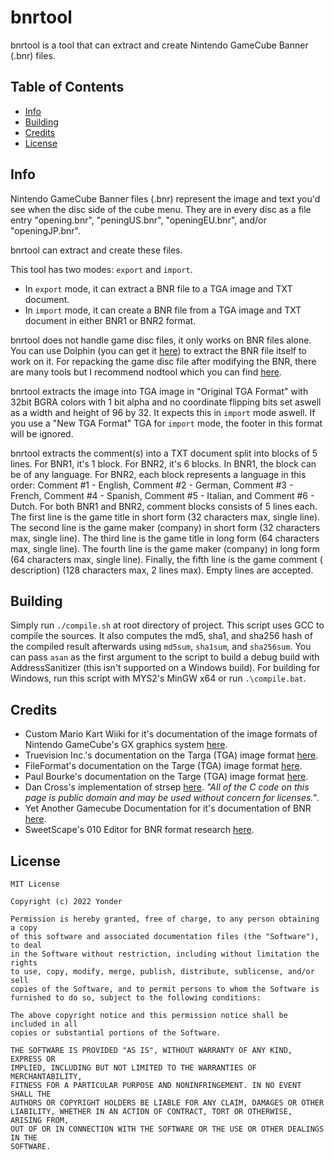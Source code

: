# bnrtool
bnrtool is a tool that can extract and create Nintendo GameCube Banner (.bnr) files.

## Table of Contents
- [Info](#info)
- [Building](#building)
- [Credits](#credits)
- [License](#license)

## Info
Nintendo GameCube Banner files (.bnr) represent the image and text you'd see when the disc side of the cube menu. They
are in every disc as a file entry "opening.bnr", "peningUS.bnr", "openingEU.bnr", and/or "openingJP.bnr".

bnrtool can extract and create these files.

This tool has two modes: `export` and `import`.
- In `export` mode, it can extract a BNR file to a TGA image and TXT document.
- In `import` mode, it can create a BNR file from a TGA image and TXT document in either BNR1 or BNR2 format.

bnrtool does not handle game disc files, it only works on BNR files alone. You can use Dolphin (you can get it
[here](https://dolphin-emu.org/download/)) to extract the BNR file itself to work on it. For repacking the game disc
file after modifying the BNR, there are many tools but I recommend nodtool which you can find
[here](https://github.com/AxioDL/nod).

bnrtool extracts the image into TGA image in "Original TGA Format" with 32bit BGRA colors with 1 bit alpha and no
coordinate flipping bits set aswell as a width and height of 96 by 32. It expects this in `import` mode aswell. If you
use a "New TGA Format" TGA for `import` mode, the footer in this format will be ignored.

bnrtool extracts the comment(s) into a TXT document split into blocks of 5 lines. For BNR1, it's 1 block. For BNR2,
it's 6 blocks. In BNR1, the block can be of any language. For BNR2, each block represents a language in this order:
Comment #1 - English, Comment #2 - German, Comment #3 - French, Comment #4 - Spanish, Comment #5 - Italian, and Comment
\#6 - Dutch. For both BNR1 and BNR2, comment blocks consists of 5 lines each. The first line is the game title in short
form (32 characters max, single line). The second line is the game maker (company) in short form (32 characters max,
single line). The third line is the game title in long form (64 characters max, single line). The fourth line is the
game maker (company) in long form (64 characters max, single line). Finally, the fifth line is the game comment (
description) (128 characters max, 2 lines max). Empty lines are accepted.

## Building
Simply run `./compile.sh` at root directory of project. This script uses GCC to compile the sources. It also computes
the md5, sha1, and sha256 hash of the compiled result afterwards using `md5sum`, `sha1sum`, and `sha256sum`. You can
pass `asan` as the first argument to the script to build a debug build with AddressSanitizer (this isn't supported on a
Windows build). For building for Windows, run this script with MYS2's MinGW x64 or run `.\compile.bat`.

## Credits
- Custom Mario Kart Wiiki for it's documentation of the image formats of Nintendo GameCube's GX graphics system
[here](https://wiki.tockdom.com/wiki/Image_Formats#RGB5A3).
- Truevision Inc.'s documentation on the Targa (TGA) image format
[here](https://www.dca.fee.unicamp.br/~martino/disciplinas/ea978/tgaffs.pdf).
- FileFormat's documentation on the Targe (TGA) image format [here](http://www.paulbourke.net/dataformats/tga/).
- Paul Bourke's documentation on the Targe (TGA) image format [here](https://docs.fileformat.com/image/tga/).
- Dan Cross's implementation of strsep [here](https://unixpapa.com/incnote/string.html).
*"All of the C code on this page is public domain and may be used without concern for licenses."*.
- Yet Another Gamecube Documentation for it's documentation of BNR
[here](http://hitmen.c02.at/files/yagcd/yagcd/chap14.html).
- SweetScape's 010 Editor for BNR format research [here](https://www.sweetscape.com/010editor/).

## License
```
MIT License

Copyright (c) 2022 Yonder

Permission is hereby granted, free of charge, to any person obtaining a copy
of this software and associated documentation files (the "Software"), to deal
in the Software without restriction, including without limitation the rights
to use, copy, modify, merge, publish, distribute, sublicense, and/or sell
copies of the Software, and to permit persons to whom the Software is
furnished to do so, subject to the following conditions:

The above copyright notice and this permission notice shall be included in all
copies or substantial portions of the Software.

THE SOFTWARE IS PROVIDED "AS IS", WITHOUT WARRANTY OF ANY KIND, EXPRESS OR
IMPLIED, INCLUDING BUT NOT LIMITED TO THE WARRANTIES OF MERCHANTABILITY,
FITNESS FOR A PARTICULAR PURPOSE AND NONINFRINGEMENT. IN NO EVENT SHALL THE
AUTHORS OR COPYRIGHT HOLDERS BE LIABLE FOR ANY CLAIM, DAMAGES OR OTHER
LIABILITY, WHETHER IN AN ACTION OF CONTRACT, TORT OR OTHERWISE, ARISING FROM,
OUT OF OR IN CONNECTION WITH THE SOFTWARE OR THE USE OR OTHER DEALINGS IN THE
SOFTWARE.

```
